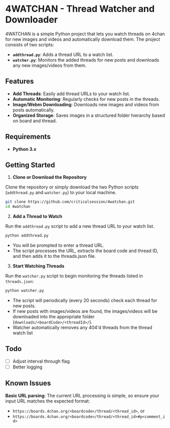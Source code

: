 # 4WATCHAN - Thread Watcher and Downloader

4WATCHAN is a simple Python project that lets you watch threads on 4chan for new images and videos and automatically download them. The project consists of two scripts:

- **`addthread.py`**: Adds a thread URL to a watch list.
- **`watcher.py`**: Monitors the added threads for new posts and downloads any new images/videos from them.

## Features

- **Add Threads**: Easily add thread URLs to your watch list.
- **Automatic Monitoring**: Regularly checks for new posts in the threads.
- **Image/Webm Downloading**: Downloads new images and videos from posts automatically.
- **Organized Storage**: Saves images in a structured folder hierarchy based on board and thread.

## Requirements

- **Python 3.x**

## Getting Started

1. **Clone or Download the Repository**

Clone the repository or simply download the two Python scripts (`addthread.py` and `watcher.py`) to your local machine.

   ```bash
   git clone https://github.com/criticalsession/4watchan.git
   cd 4watchan
   ```

2. **Add a Thread to Watch**

Run the `addthread.py` script to add a new thread URL to your watch list.

```bash
python addthread.py
```

- You will be prompted to enter a thread URL.
- The script processes the URL, extracts the board code and thread ID, and then adds it to the threads.json file.

3. **Start Watching Threads**

Run the `watcher.py` script to begin monitoring the threads listed in `threads.json`:

```bash
python watcher.py
```

- The script will periodically (every 20 seconds) check each thread for new posts.
- If new posts with images/videos are found, the images/videos will be downloaded into the appropriate folder (`downloads/<boardCode>/<threadId>/`).
- Watcher automatically removes any 404'd threads from the thread watch list

## Todo

- [ ] Adjust interval through flag
- [ ] Better logging

## Known Issues

**Basic URL parsing**: The current URL processing is simple, so ensure your input URL matches the expected format:
- `https://boards.4chan.org/<boardcode>/thread/<thread_id>`, or
- `https://boards.4chan.org/<boardcode>/thread/<thread_id>#p<comment_id>`